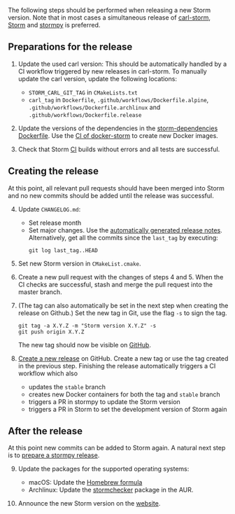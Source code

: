 The following steps should be performed when releasing a new Storm version.
Note that in most cases a simultaneous release of [carl-storm](https://github.com/moves-rwth/carl-storm), [Storm](https://github.com/moves-rwth/storm) and [stormpy](https://github.com/moves-rwth/stormpy/) is preferred.


## Preparations for the release
1. Update the used carl version:
   This should be automatically handled by a CI workflow triggered by new releases in carl-storm.
   To manually update the carl version, update the following locations:
   * `STORM_CARL_GIT_TAG` in `CMakeLists.txt`
   * `carl_tag` in `Dockerfile`, `.github/workflows/Dockerfile.alpine`, `.github/workflows/Dockerfile.archlinux` and `.github/workflows/Dockerfile.release`

2. Update the versions of the dependencies in the [storm-dependencies Dockerfile](https://github.com/moves-rwth/docker-storm/blob/main/storm-dependencies/Dockerfile).
   Use the [CI of docker-storm](https://github.com/moves-rwth/docker-storm/actions/workflows/dependencies.yml) to create new Docker images.

3. Check that Storm [CI](https://github.com/moves-rwth/storm/actions/) builds without errors and all tests are successful.


## Creating the release
At this point, all relevant pull requests should have been merged into Storm and no new commits should be added until the release was successful.

4. Update `CHANGELOG.md`:
   * Set release month
   * Set major changes.
     Use the [automatically generated release notes](https://docs.github.com/en/repositories/releasing-projects-on-github/automatically-generated-release-notes).
     Alternatively, get all the commits since the `last_tag` by executing:
     ```console
     git log last_tag..HEAD
     ```

5. Set new Storm version in `CMakeList.cmake`.

6. Create a new pull request with the changes of steps 4 and 5.
   When the CI checks are successful, stash and merge the pull request into the master branch.

7. (The tag can also automatically be set in the next step when creating the release on Github.)
   Set the new tag in Git, use the flag `-s` to sign the tag.
   ```console
   git tag -a X.Y.Z -m "Storm version X.Y.Z" -s
   git push origin X.Y.Z
   ```
   The new tag should now be visible on [GitHub](https://github.com/moves-rwth/storm/tags).

8. [Create a new release](https://github.com/moves-rwth/storm/releases/new) on GitHub.
   Create a new tag or use the tag created in the previous step.
   Finishing the release automatically triggers a CI workflow which also
   * updates the `stable` branch
   * creates new Docker containers for both the tag and `stable` branch
   * triggers a PR in stormpy to update the Storm version
   * triggers a PR in Storm to set the development version of Storm again


## After the release
At this point new commits can be added to Storm again.
A natural next step is to [prepare a stormpy release](https://github.com/moves-rwth/stormpy/blob/master/doc/checklist_new_release.md).

9. Update the packages for the supported operating systems:
   - macOS: Update the [Homebrew formula](https://github.com/moves-rwth/homebrew-storm)
   - Archlinux: Update the [stormchecker](https://aur.archlinux.org/packages/stormchecker) package in the AUR.

10. Announce the new Storm version on the [website](http://www.stormchecker.org/news.html).
